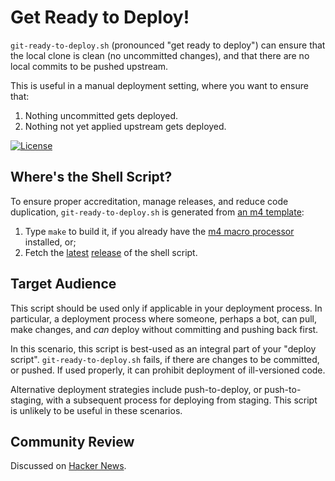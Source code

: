 # Get Ready to Deploy!

`git-ready-to-deploy.sh` (pronounced "get ready to deploy") can ensure
that the local clone is clean (no uncommitted changes), and that there
are no local commits to be pushed upstream.

This is useful in a manual deployment setting, where you want to
ensure that:

  1. Nothing uncommitted gets deployed.
  2. Nothing not yet applied upstream gets deployed.

[![License](https://img.shields.io/badge/license-MIT-blue.svg)](https://github.com/oleks/git-ready-to-deploy/blob/master/LICENSE)

## Where's the Shell Script?

To ensure proper accreditation, manage releases, and reduce code
duplication, `git-ready-to-deploy.sh` is generated from [an m4
template](git-ready-to-deploy.m4):

  1. Type `make` to build it, if you already have the [m4 macro
processor](https://www.gnu.org/software/m4/m4.html) installed, or;
  2. Fetch the
[latest](https://github.com/oleks/git-ready-to-deploy/releases/latest)
[release](https://github.com/oleks/git-ready-to-deploy/releases) of
the shell script.

## Target Audience

This script should be used only if applicable in your deployment
process. In particular, a deployment process where someone, perhaps a
bot, can pull, make changes, and *can* deploy without committing and
pushing back first.

In this scenario, this script is best-used as an integral part of your
"deploy script". `git-ready-to-deploy.sh` fails, if there are changes
to be committed, or pushed. If used properly, it can prohibit
deployment of ill-versioned code.

Alternative deployment strategies include push-to-deploy, or
push-to-staging, with a subsequent process for deploying from staging.
This script is unlikely to be useful in these scenarios.

## Community Review

Discussed on [Hacker
News](https://news.ycombinator.com/item?id=17213891).
